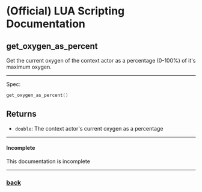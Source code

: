 
# (Official) LUA Scripting Documentation

## get_oxygen_as_percent

Get the current oxygen of the context actor as a percentage (0-100%) of it's maximum oxygen.

___

Spec:

```lua
get_oxygen_as_percent()
```

## Returns

- `double`: The context actor's current oxygen as a percentage

___

#### Incomplete

This documentation is incomplete

___

### [back](../getters)

